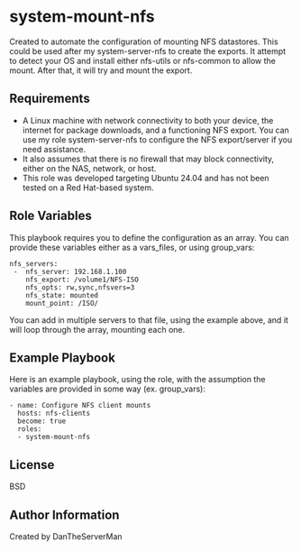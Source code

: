 system-mount-nfs
=========

Created to automate the configuration of mounting NFS datastores. This could be used after my system-server-nfs to create the exports. It attempt to detect your OS and install either nfs-utils or nfs-common to allow the mount. After that, it will try and mount the export.

Requirements
------------

- A Linux machine with network connectivity to both your device, the internet for package downloads, and a functioning NFS export. You can use my role system-server-nfs to configure the NFS export/server if you need assistance.
- It also assumes that there is no firewall that may block connectivity, either on the NAS, network, or host. 
- This role was developed targeting Ubuntu 24.04 and has not been tested on a Red Hat-based system.

Role Variables
--------------
 
This playbook requires you to define the configuration as an array. You can provide these variables either as a vars_files, or using group_vars:

```
nfs_servers:
 -  nfs_server: 192.168.1.100
    nfs_export: /volume1/NFS-ISO
    nfs_opts: rw,sync,nfsvers=3
    nfs_state: mounted
    mount_point: /ISO/
```

You can add in multiple servers to that file, using the example above, and it will loop through the array, mounting each one. 

Example Playbook
----------------

Here is an example playbook, using the role, with the assumption the variables are provided in some way (ex. group_vars):
```
- name: Configure NFS client mounts
  hosts: nfs-clients
  become: true
  roles:
  - system-mount-nfs
```
License
-------

BSD

Author Information
------------------

Created by DanTheServerMan